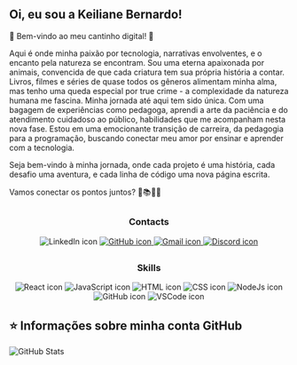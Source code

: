 ## Oi, eu sou a Keiliane Bernardo!


🌟 Bem-vindo ao meu cantinho digital! 🌟

Aqui é onde minha paixão por tecnologia, narrativas envolventes, e o encanto pela natureza se encontram. Sou uma eterna apaixonada por animais, convencida de que cada criatura tem sua própria história a contar. Livros, filmes e séries de quase todos os gêneros alimentam minha alma, mas tenho uma queda especial por true crime - a complexidade da natureza humana me fascina.
Minha jornada até aqui tem sido única. Com uma bagagem de experiências como pedagoga, aprendi a arte da paciência e do atendimento cuidadoso ao público, habilidades que me acompanham nesta nova fase. Estou em uma emocionante transição de carreira, da pedagogia para a programação, buscando conectar meu amor por ensinar e aprender com a tecnologia.

 Seja bem-vindo à minha jornada, onde cada projeto é uma história, cada desafio uma aventura, e cada linha de código uma nova página escrita.

Vamos conectar os pontos juntos? 🚀📚🎥🐾




##

<h3 align="center">Contacts</h3>

<p align="center">
   <a href="https://www.linkedin.com/in/keiliane-bernardo-a6aa49139"></a> 
        <img src="https://img.shields.io/badge/LinkedIn-0077B5?style=for-the-badge&logo=linkedin&logoColor=white" alt="LinkedIn icon" >
    </a>
    <a href="https://github.com/Keilianebernardo">
        <img src="https://img.shields.io/badge/GitHub-100000?style=for-the-badge&logo=github&logoColor=white" alt="GitHub icon" >
    </a>
    <a href="mailto:keilianebernardo7@gmail.com">
        <img src="https://img.shields.io/badge/Gmail-D14836?style=for-the-badge&logo=gmail&logoColor=white" alt="Gmail icon" >
    </a>
    <a href="https://www.discordapp.com/users/Keiliane">
        <img src="https://img.shields.io/badge/Discord-%235865F2.svg?style=for-the-badge&logo=discord&logoColor=white" alt="Discord icon"/>
    </a>

<p>

##





<h3 align="center">Skills</h3>

<p align="center">
    <img src="https://img.shields.io/badge/React-20232A?style=for-the-badge&logo=react&logoColor=61DAFB" alt="React icon">
    <img src="https://img.shields.io/badge/JavaScript-323330?style=for-the-badge&logo=javascript&logoColor=F7DF1E" alt="JavaScript icon">
    <img src="https://img.shields.io/badge/HTML5-E34F26?style=for-the-badge&logo=html5&logoColor=white" alt="HTML icon">
    <img src="https://img.shields.io/badge/CSS3-1572B6?style=for-the-badge&logo=css3&logoColor=white" alt="CSS icon">
    <img src="https://img.shields.io/badge/Node.js-339933?style=for-the-badge&logo=nodedotjs&logoColor=white" alt="NodeJs icon">
    <br>
    <img src="https://img.shields.io/badge/GitHub-100000?style=for-the-badge&logo=github&logoColor=white" alt="GitHub icon">
    <img src="https://img.shields.io/badge/VSCode-0078D4?style=for-the-badge&logo=visual%20studio%20code&logoColor=white" alt="VSCode icon">
<p>


  ## ⭐ Informações sobre minha conta GitHub

![GitHub Stats](https://github-readme-stats.vercel.app/api?username=Keilianebernardo&count_private=true&theme=radical&show_icons=true)
